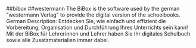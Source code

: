 ﻿##bibox
##westermann
The BiBox is the software used by the german "westermann Verlag" to provide the digital version of the schoolbooks. German Description: Entdecken Sie, wie einfach und effizient die Vorbereitung, Organisation und Durchführung Ihres Unterrichts sein kann! Mit der BiBox für Lehrerinnen und Lehrer haben Sie Ihr digitales Schulbuch sowie alle Zusatzmaterialien immer dabei.